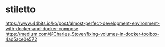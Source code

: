 # stiletto
https://www.44bits.io/ko/post/almost-perfect-development-environment-with-docker-and-docker-compose
https://medium.com/@Charles_Stover/fixing-volumes-in-docker-toolbox-4ad5ace0e572